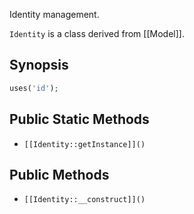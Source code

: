 Identity management.

`Identity` is a class derived from [[Model]].

## Synopsis

```php
uses('id');
```

## Public Static Methods

* `[[Identity::getInstance]]()`

## Public Methods

* `[[Identity::__construct]]()`

